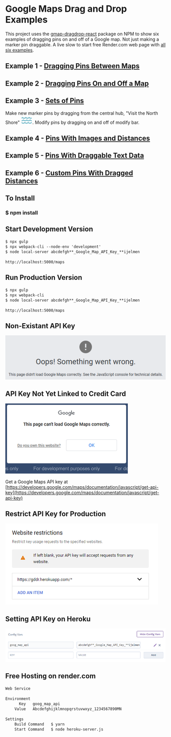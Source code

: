 # Google Maps Drag and Drop Examples

This project uses the [gmap-dragdrop-react](https://www.npmjs.com/package/gmap-dragdrop-react) package on NPM to show six examples of dragging pins on and off of a Google map. Not just making a marker pin draggable. A live slow to start free Render.com web page with [all six examples](https://gmap-dragdrop-examples.onrender.com/maps).

## Example 1 - [Dragging Pins Between Maps](https://gmap-dragdrop-examples.onrender.com/dynamic)

## Example 2 - [Dragging Pins On and Off a Map](https://gmap-dragdrop-examples.onrender.com/malls)

## Example 3 - [Sets of Pins](https://gmap-dragdrop-examples.onrender.com/activities)

Make new marker pins by dragging from the central hub, "Visit the North Shore" ![waves picture](public/images/north_shore_water.png). Modify pins by dragging on and off of modify bar.

## Example 4 - [Pins With Images and Distances](https://gmap-dragdrop-examples.onrender.com/hikes)

## Example 5 - [Pins With Draggable Text Data](https://gmap-dragdrop-examples.onrender.com/simple)

## Example 6 - [Custom Pins With Dragged Distances](https://gmap-dragdrop-examples.onrender.com/events)

## To Install

### $ npm install

## Start Development Version

```
$ npx gulp
$ npx webpack-cli --node-env 'development'
$ node local-server abcdefgh**_Google_Map_API_Key_**ijelmen

http://localhost:5000/maps
```

## Run Production Version

```
$ npx gulp
$ npx webpack-cli
$ node local-server abcdefgh**_Google_Map_API_Key_**ijelmen

http://localhost:5000/maps
```

## Non-Existant API Key

![google maps image when bad api key](public/images/bad-api-key.png)

## API Key Not Yet Linked to Credit Card

![For developers only](public/images/for_dev_only.png)

Get a Google Maps API key at [https://developers.google.com/maps/documentation/javascript/get-api-key](https://developers.google.com/maps/documentation/javascript/get-api-key)

## Restrict API Key for Production

![API restrictions](public/images/website-restrictions.png)

## Setting API Key on Heroku

![Heroku API google maps api key](public/images/heroku-config.png)

## Free Hosting on render.com
	Web Service
	
	Environment
		  Key	goog_map_api
		Value	Abcdefghijklmnopqrstuvwxyz_1234567890MN
		
	Settings
		Build Command	$ yarn
		Start Command	$ node heroku-server.js
		
		

